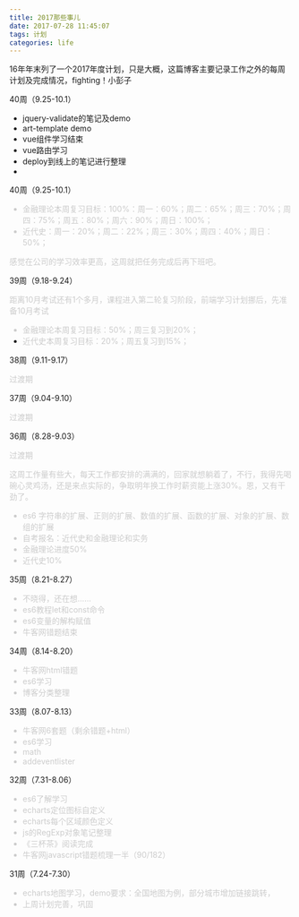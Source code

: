 ```yaml
---
title: 2017那些事儿
date: 2017-07-28 11:45:07
tags: 计划
categories: life
---
```

16年年末列了一个2017年度计划，只是大概，这篇博客主要记录工作之外的每周计划及完成情况，fighting！小彭子



<!-- more -->

40周（9.25-10.1）



- jquery-validate的笔记及demo 
- art-template demo
- vue组件学习结束
- vue路由学习
- deploy到线上的笔记进行整理
- 

40周（9.25-10.1）

<font color='#ccc'>

-  金融理论本周复习目标：100%：周一：60%；周二：65%；周三：70%；周四：75%；周五：80%；周六：90%；周日：100%；
- 近代史：周一：20%；周二：22%；周三：30%；周四：40%；周日：50%；

感觉在公司的学习效率更高，这周就把任务完成后再下班吧。</font>

39周（9.18-9.24）

<font color='#ccc'>
距离10月考试还有1个多月，课程进入第二轮复习阶段，前端学习计划挪后，先准备10月考试

- 金融理论本周复习目标：50%；周三复习到20%；
- 近代史本周复习目标：20%；周五复习到15%；</font>

38周（9.11-9.17）

<font color='#ccc'>过渡期</font>

37周（9.04-9.10）

<font color='#ccc'>过渡期</font>

36周（8.28-9.03）

<font color='#ccc'>过渡期</font>

<font color='#ccc'>

这周工作量有些大，每天工作都安排的满满的，回家就想躺着了，不行，我得先喝碗心灵鸡汤，还是来点实际的，争取明年换工作时薪资能上涨30%。恩，又有干劲了。

* es6 字符串的扩展、正则的扩展、数值的扩展、函数的扩展、对象的扩展、数组的扩展
* 自考报名：近代史和金融理论和实务
* 金融理论进度50%
* 近代史10%

</font>

35周（8.21-8.27）


<font color='#ccc'>

* 不晓得，还在想……
* es6教程let和const命令
* es6变量的解构赋值
* 牛客网错题结束

</font>

34周（8.14-8.20）

<font color='#ccc'>

* 牛客网html错题
* es6学习
* 博客分类整理

</font>

33周（8.07-8.13）

<font color='#ccc'>

* 牛客网6套题（剩余错题+html）
* es6学习
* math
* addeventlister

</font>


32周（7.31-8.06）

<font color='#ccc'>

* es6了解学习
* echarts定位图标自定义
* echarts每个区域颜色定义
* js的RegExp对象笔记整理
* 《三杯茶》阅读完成
* 牛客网javascript错题梳理一半（90/182）

</font>

31周（7.24-7.30）

<font color='#ccc'>

* echarts地图学习，demo要求：全国地图为例，部分城市增加链接跳转，
* 上周计划完善，巩固

</font>



